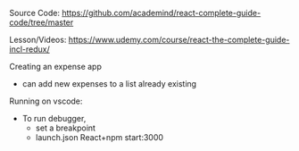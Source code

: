 
Source Code:
https://github.com/academind/react-complete-guide-code/tree/master

Lesson/Videos:
https://www.udemy.com/course/react-the-complete-guide-incl-redux/

Creating an expense app
- can add new expenses to a list already existing

Running on vscode:
- To run debugger,
  - set a breakpoint
  - launch.json React+npm start:3000